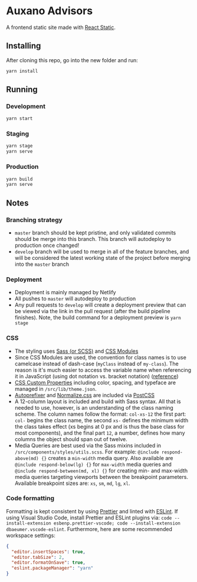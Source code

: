 # Auxano Advisors

A frontend static site made with [React Static](https://react-static.js.org/).

## Installing

After cloning this repo, go into the new folder and run:

```sh
yarn install
```

## Running

### Development

```sh
yarn start
```

### Staging

```sh
yarn stage
yarn serve
```

### Production

```sh
yarn build
yarn serve
```

## Notes

### Branching strategy

- `master` branch should be kept pristine, and only validated commits should be
  merge into this branch. This branch will autodeploy to production once
  changed!
- `develop` branch will be used to merge in all of the feature branches, and
  will be considered the latest working state of the project before merging into
  the `master` branch

### Deployment

- Deployment is mainly managed by Netlify
- All pushes to `master` will autodeploy to production
- Any pull requests to `develop` will create a deployment preview that can be
  viewed via the link in the pull request (after the build pipeline finishes).
  Note, the build command for a deployment preview is `yarn stage`

### CSS

- The styling uses [Sass (or SCSS)](https://sass-lang.com/) and [CSS Modules](https://github.com/css-modules/css-modules#readme)
- Since CSS Modules are used, the convention for class names is to use camelcase instead of dash-case (`myClass` instead of
  `my-class`). The reason is it's much easier to access the variable name when
  referencing it in JavaScript (using dot notation vs. bracket notation)
  ([reference](https://github.com/css-modules/css-modules#naming))
- [CSS Custom Properties](https://developer.mozilla.org/en-US/docs/Web/CSS/--*) including color, spacing, and typeface are managed in `/src/lib/theme.json`.
- [Autoprefixer](https://github.com/postcss/autoprefixer) and [Normalize.css](https://necolas.github.io/normalize.css/) are included via [PostCSS](https://postcss.org)
- A 12-column layout is included and build with Sass syntax. All that is needed to use, however, is an understanding of the class naming scheme. The column names follow the format: `col-xs-12` the first part: `col-` begins the class name, the second `xs-` defines the minimum width the class takes effect (xs begins at 0 px and is thus the base class for most components), and the final part `12`, a number, defines how many columns the object should span out of twelve. 
- Media Queries are best used via the Sass mixins included in `/src/components/styles/utils.scss`. For example: `@include respond-above(md) {}` creates a `min-width` media query. Also available are `@include respond-below(lg) {}` for `max-width` media queries and `@include respond-between(md, xl) {}` for creating min- and max-width media queries targeting viewports between the breakpoint parameters. Available breakpoint sizes are: `xs`, `sm`, `md`, `lg`, `xl`.

### Code formatting

Formatting is kept consistent by using [Prettier](https://prettier.io/) and linted with [ESLint](https://eslint.org/). If using Visual Studio Code, install Prettier and ESLint plugins via: `code --install-extension esbenp.prettier-vscode; code --install-extension dbaeumer.vscode-eslint`. Furthermore, here are some recommended workspace settings: 

```json
{
  "editor.insertSpaces": true,
  "editor.tabSize": 2,
  "editor.formatOnSave": true,
  "eslint.packageManager": "yarn"
}
```
